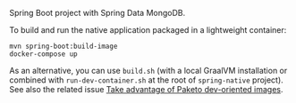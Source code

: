 Spring Boot project with Spring Data MongoDB.

To build and run the native application packaged in a lightweight container:
```
mvn spring-boot:build-image
docker-compose up
```

As an alternative, you can use `build.sh` (with a local GraalVM installation or combined with
`run-dev-container.sh` at the root of `spring-native` project). See also the related issue
[Take advantage of Paketo dev-oriented images](https://github.com/spring-projects-experimental/spring-native/issues/227).